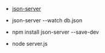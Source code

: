 - [json-server](https://my-json-server.typicode.com/sunrise8vn/json-server)

- json-server --watch db.json
- npm install json-server --save-dev
- node server.js
